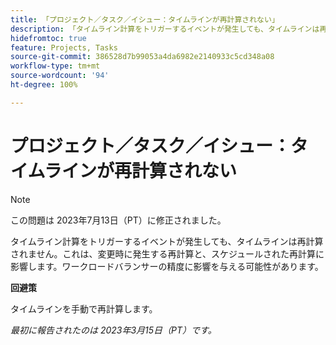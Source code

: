 ```yaml
---
title: 「プロジェクト／タスク／イシュー：タイムラインが再計算されない」
description: 「タイムライン計算をトリガーするイベントが発生しても、タイムラインは再計算されません。これは、変更時に発生する再計算と、スケジュールされた再計算に影響します。これは、ワークロードバランサーの精度に影響を与える可能性があります。」
hidefromtoc: true
feature: Projects, Tasks
source-git-commit: 386528d7b99053a4da6982e2140933c5cd348a08
workflow-type: tm+mt
source-wordcount: '94'
ht-degree: 100%

---
```



# プロジェクト／タスク／イシュー：タイムラインが再計算されない

>[!NOTE]
>
>この問題は 2023年7月13日（PT）に修正されました。

タイムライン計算をトリガーするイベントが発生しても、タイムラインは再計算されません。これは、変更時に発生する再計算と、スケジュールされた再計算に影響します。ワークロードバランサーの精度に影響を与える可能性があります。

**回避策**

タイムラインを手動で再計算します。

_最初に報告されたのは 2023年3月15日（PT）です。_

